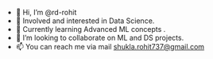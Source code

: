 - 👋 Hi, I’m @rd-rohit
- 👀 Involved and interested in Data Science.
- 🌱 Currently learning Advanced ML concepts .
- 💞️ I’m looking to collaborate on ML and DS projects.
- 📫 You can reach me via mail shukla.rohit737@gmail.com

<!---
rd-rohit/rd-rohit is a ✨ special ✨ repository because its `README.md` (this file) appears on your GitHub profile.
You can click the Preview link to take a look at your changes.
--->

